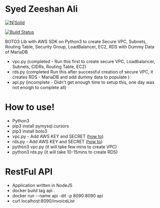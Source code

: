 # Syed Zeeshan Ali

[![N|Solid](https://futurumresearch.com/wp-content/uploads/2020/01/aws-logo.png)](#)

[![Build Status](https://travis-ci.org/joemccann/dillinger.svg?branch=master)](https://zaccie.com)

 BOTO3 Lib with AWS SDK on Python3 to create Secure VPC, Subnets, Routing Table, Security Group, LoadBalancer, EC2, RDS with Dummy Data of MariaDB

  - vpc.py (completed - Run this first to create secure VPC, Loadbalancer, Subnets, CIDRs, Routing Table, EC2)
  - rds.py (completed Run this after successful creation of secure VPC, it creates RDS - MariaDB and add dummy data to populate )
  - api.py (incomplete - Didn't get enough time to setup this, one day was not enoigh to complete all)

# How to use!

  - Python3
  - pip3 install pymysql.cursors
  - pip3 install boto3
  - vpc.py - Add AWS KEY and SECRET ([how to](https://docs.aws.amazon.com/powershell/latest/userguide/pstools-appendix-sign-up.html))
  - rds.py - Add AWS KEY and SECRET ([how to](https://docs.aws.amazon.com/powershell/latest/userguide/pstools-appendix-sign-up.html))
  - python3 vpc.py (it will take few mins to create VPC)
  - python3 rds.py (it will take 10-15mins to create RDS)
  
# RestFul API
  - Application written in NodeJS
  - docker build tag api .
  - docker run --name api -dit -p 8090:8090 api
  - curl localhost:8090/invoiceList



